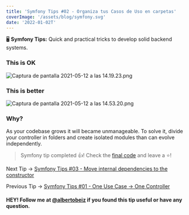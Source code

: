 ```yaml
---
title: 'Symfony Tips #02 - Organiza tus Casos de Uso en carpetas'
coverImage: '/assets/blog/symfony.svg'
date: '2022-01-02T'
---
```


🖥 **Symfony Tips:** Quick and practical tricks to develop solid backend systems.

### This is OK

![Captura de pantalla 2021-05-12 a las 14.19.23.png](https://cdn.hashnode.com/res/hashnode/image/upload/v1620821986084/2hYMD-EZY.png)

### This is better

![Captura de pantalla 2021-05-12 a las 14.53.20.png](https://cdn.hashnode.com/res/hashnode/image/upload/v1620824187423/rVx_JoO1gu.png)

### Why?

As your codebase grows it will became unmanageable. To solve it, divide your controller in folders and create isolated modules than can evolve independently.

> Symfony tip completed 👍! Check the [final code](https://github.com/albertobeiz/symfony-tips/tree/02) and leave a ⭐️!

Next Tip ->
[Symfony Tips #03 - Move internal dependencies to the constructor](https://blog.albertobeiz.com/symfony-tips-03-move-internal-dependencies-to-the-constructor)

Previous Tip ->
[Symfony Tips #01 - One Use Case → One Controller](https://blog.albertobeiz.com/symfony-tips-01-one-use-case-one-controller)

#### HEY! Follow me at [@albertobeiz](https://twitter.com/albertobeiz) if you found this tip useful or have any question.
